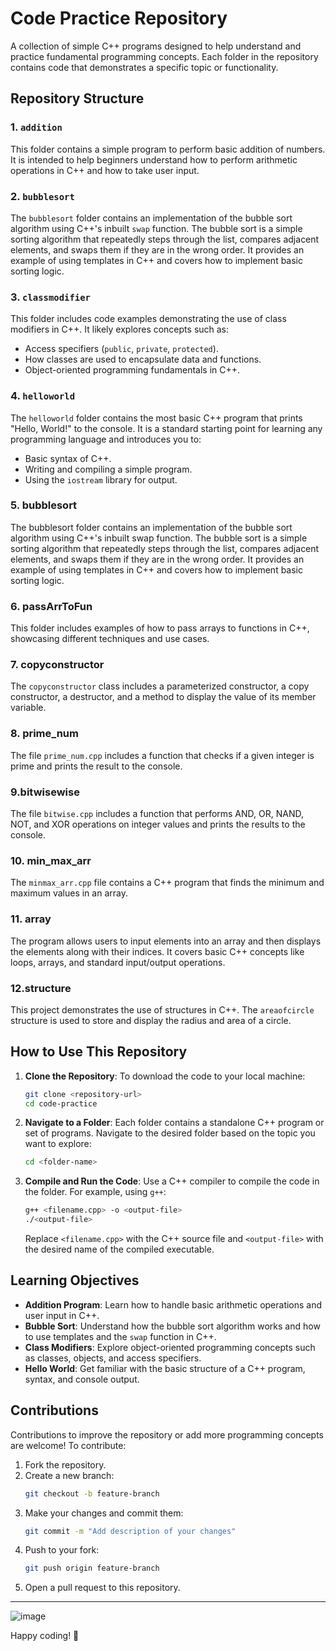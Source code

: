 # Code Practice Repository

A collection of simple C++ programs designed to help understand and practice fundamental programming concepts. Each folder in the repository contains code that demonstrates a specific topic or functionality.

## Repository Structure

### 1. `addition`
This folder contains a simple program to perform basic addition of numbers. It is intended to help beginners understand how to perform arithmetic operations in C++ and how to take user input.

### 2. `bubblesort`
The `bubblesort` folder contains an implementation of the bubble sort algorithm using C++'s inbuilt `swap` function. The bubble sort is a simple sorting algorithm that repeatedly steps through the list, compares adjacent elements, and swaps them if they are in the wrong order. It provides an example of using templates in C++ and covers how to implement basic sorting logic.

### 3. `classmodifier`
This folder includes code examples demonstrating the use of class modifiers in C++. It likely explores concepts such as:
- Access specifiers (`public`, `private`, `protected`).
- How classes are used to encapsulate data and functions.
- Object-oriented programming fundamentals in C++.

### 4. `helloworld`
The `helloworld` folder contains the most basic C++ program that prints "Hello, World!" to the console. It is a standard starting point for learning any programming language and introduces you to:
- Basic syntax of C++.
- Writing and compiling a simple program.
- Using the `iostream` library for output.
  
### 5. bubblesort
The bubblesort folder contains an implementation of the bubble sort algorithm using C++'s inbuilt swap function. The bubble sort is a simple sorting algorithm that repeatedly steps through the list, compares adjacent elements, and swaps them if they are in the wrong order. It provides an example of using templates in C++ and covers how to implement basic sorting logic.

### 6. passArrToFun
This folder includes examples of how to pass arrays to functions in C++, showcasing different techniques and use cases.

### 7. copyconstructor
The `copyconstructor` class includes a parameterized constructor, a copy constructor, a destructor, and a method to display the value of its member variable.

### 8. prime_num
The file `prime_num.cpp` includes a function that checks if a given integer is prime and prints the result to the console.

### 9.bitwisewise
The file `bitwise.cpp` includes a function that performs AND, OR, NAND, NOT, and XOR operations on integer values and prints the results to the console.

### 10. min_max_arr
The `minmax_arr.cpp` file contains a C++ program that finds the minimum and maximum values in an array.

### 11. array
The program allows users to input elements into an array and then displays the elements along with their indices. It covers basic C++ concepts like loops, arrays, and standard input/output operations.

### 12.structure
This project demonstrates the use of structures in C++. The `areaofcircle` structure is used to store and display the radius and area of a circle.
## How to Use This Repository

1. **Clone the Repository**: To download the code to your local machine:
    ```bash
    git clone <repository-url>
    cd code-practice
    ```

2. **Navigate to a Folder**: Each folder contains a standalone C++ program or set of programs. Navigate to the desired folder based on the topic you want to explore:
    ```bash
    cd <folder-name>
    ```

3. **Compile and Run the Code**: Use a C++ compiler to compile the code in the folder. For example, using `g++`:
    ```bash
    g++ <filename.cpp> -o <output-file>
    ./<output-file>
    ```
    Replace `<filename.cpp>` with the C++ source file and `<output-file>` with the desired name of the compiled executable.

## Learning Objectives

- **Addition Program**: Learn how to handle basic arithmetic operations and user input in C++.
- **Bubble Sort**: Understand how the bubble sort algorithm works and how to use templates and the `swap` function in C++.
- **Class Modifiers**: Explore object-oriented programming concepts such as classes, objects, and access specifiers.
- **Hello World**: Get familiar with the basic structure of a C++ program, syntax, and console output.

## Contributions

Contributions to improve the repository or add more programming concepts are welcome! To contribute:
1. Fork the repository.
2. Create a new branch:
    ```bash
    git checkout -b feature-branch
    ```
3. Make your changes and commit them:
    ```bash
    git commit -m "Add description of your changes"
    ```
4. Push to your fork:
    ```bash
    git push origin feature-branch
    ```
5. Open a pull request to this repository.

---

![image](https://github.com/user-attachments/assets/f695f069-9005-4fff-a0fb-36456169613e)

Happy coding! 🚀

